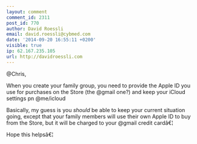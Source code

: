 ```yaml
---
layout: comment
comment_id: 2311
post_id: 770
author: David Roessli
email: david.roessli@cybmed.com
date: '2014-09-20 16:55:11 +0200'
visible: true
ip: 62.167.235.105
url: http://davidroessli.com
---
```

@Chris,

When you create your family group, you need to provide the Apple ID you use for purchases on the Store (the @gmail one?) and keep your iCloud settings pn @me/icloud

Basically, my guess is you _should_ be able to keep your current situation going, except that your family members will use their own Apple ID to buy from the Store, but it will be charged to your @gmail credit cardâ€¦

Hope this helpsâ€¦
